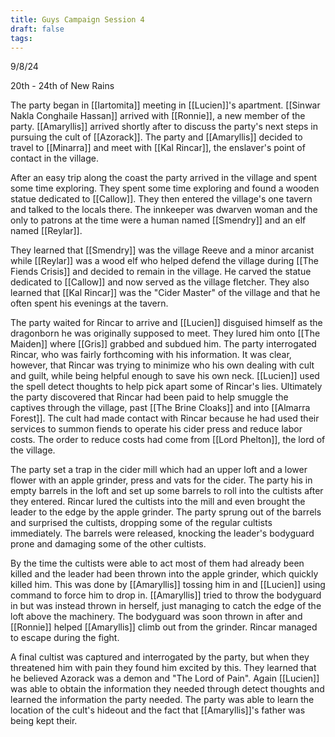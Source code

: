 ```yaml
---
title: Guys Campaign Session 4
draft: false
tags:
---
```

 
9/8/24

20th - 24th of New Rains

The party began in [[Iartomita]] meeting in [[Lucien]]'s apartment. [[Sinwar Nakla Conghaile Hassan]] arrived with [[Ronnie]], a new member of the party. [[Amaryllis]] arrived shortly after to discuss the party's next steps in pursuing the cult of [[Azorack]]. The party and [[Amaryllis]] decided to travel to [[Minarra]] and meet with [[Kal Rincar]], the enslaver's point of contact in the village. 

After an easy trip along the coast the party arrived in the village and spent some time exploring. They spent some time exploring and found a wooden statue dedicated to [[Callow]]. They then entered the village's one tavern and talked to the locals there. The innkeeper was dwarven woman and the only to patrons at the time were a human named [[Smendry]] and an elf named [[Reylar]]. 

They learned that [[Smendry]] was the village Reeve and a minor arcanist while [[Reylar]] was a wood elf who helped defend the village during [[The Fiends Crisis]] and decided to remain in the village. He carved the statue dedicated to [[Callow]] and now served as the village fletcher. They also learned that [[Kal Rincar]] was the "Cider Master" of the village and that he often spent his evenings at the tavern. 

The party waited for Rincar to arrive and [[Lucien]] disguised himself as the dragonborn he was originally supposed to meet. They lured him onto [[The Maiden]] where [[Gris]] grabbed and subdued him. The party interrogated Rincar, who was fairly forthcoming with his information. It was clear, however, that Rincar was trying to minimize who his own dealing with cult and guilt, while being helpful enough to save his own neck. [[Lucien]] used the spell detect thoughts to help pick apart some of Rincar's lies. Ultimately the party discovered that Rincar had been paid to help smuggle the captives through the village, past [[The Brine Cloaks]] and into [[Almarra Forest]]. The cult had made contact with Rincar because he had used their services to summon fiends to operate his cider press and reduce labor costs. The order to reduce costs had come from [[Lord Phelton]], the lord of the village. 

The party set a trap in the cider mill which had an upper loft and a lower flower with an apple grinder, press and vats for the cider. The party his in empty barrels in the loft and set up some barrels to roll into the cultists after they entered. Rincar lured the cultists into the mill and even brought the leader to the edge by the apple grinder. The party sprung out of the barrels and surprised the cultists, dropping some of the regular cultists immediately. The barrels were released, knocking the leader's bodyguard prone and damaging some of the other cultists. 

By the time the cultists were able to act most of them had already been killed and the leader had been thrown into the apple grinder, which quickly killed him. This was done by [[Amaryllis]] tossing him in and [[Lucien]] using command to force him to drop in. [[Amaryllis]] tried to throw the bodyguard in but was instead thrown in herself, just managing to catch the edge of the loft above the machinery. The bodyguard was soon thrown in after and [[Ronnie]] helped [[Amaryllis]] climb out from the grinder. Rincar managed to escape during the fight.

A final cultist was captured and interrogated by the party, but when they threatened him with pain they found him excited by this. They learned that he believed Azorack was a demon and "The Lord of Pain". Again [[Lucien]] was able to obtain the information they needed through detect thoughts and learned the information the party needed. The party was able to learn the location of the cult's hideout and the fact that [[Amaryllis]]'s father was being kept their. 
